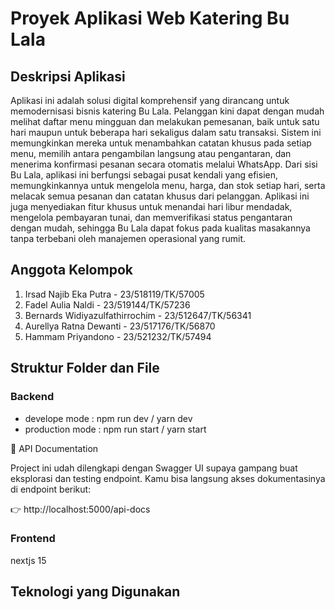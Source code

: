# Proyek Aplikasi Web Katering Bu Lala

## Deskripsi Aplikasi

Aplikasi ini adalah solusi digital komprehensif yang dirancang untuk memodernisasi bisnis katering Bu Lala. Pelanggan kini dapat dengan mudah melihat daftar menu mingguan dan melakukan pemesanan, baik untuk satu hari maupun untuk beberapa hari sekaligus dalam satu transaksi. Sistem ini memungkinkan mereka untuk menambahkan catatan khusus pada setiap menu, memilih antara pengambilan langsung atau pengantaran, dan menerima konfirmasi pesanan secara otomatis melalui WhatsApp. Dari sisi Bu Lala, aplikasi ini berfungsi sebagai pusat kendali yang efisien, memungkinkannya untuk mengelola menu, harga, dan stok setiap hari, serta melacak semua pesanan dan catatan khusus dari pelanggan. Aplikasi ini juga menyediakan fitur khusus untuk menandai hari libur mendadak, mengelola pembayaran tunai, dan memverifikasi status pengantaran dengan mudah, sehingga Bu Lala dapat fokus pada kualitas masakannya tanpa terbebani oleh manajemen operasional yang rumit.

## Anggota Kelompok

1. Irsad Najib Eka Putra - 23/518119/TK/57005
2. Fadel Aulia Naldi - 23/519144/TK/57236
3. Bernards Widiyazulfathirrochim - 23/512647/TK/56341
4. Aurellya Ratna Dewanti - 23/517176/TK/56870
5. Hammam Priyandono - 23/521232/TK/57494

## Struktur Folder dan File

### Backend

- develope mode : npm run dev / yarn dev
- production mode : npm run start / yarn start

🚀 API Documentation

Project ini udah dilengkapi dengan Swagger UI supaya gampang buat eksplorasi dan testing endpoint.
Kamu bisa langsung akses dokumentasinya di endpoint berikut:

👉 http://localhost:5000/api-docs

### Frontend

nextjs 15

## Teknologi yang Digunakan
